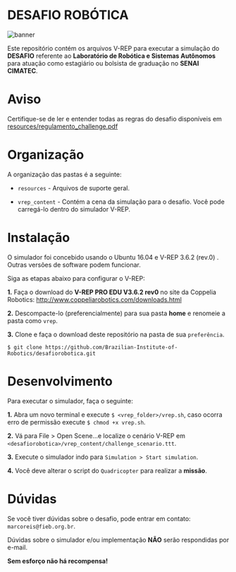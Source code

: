 # DESAFIO ROBÓTICA

![banner](https://github.com/Brazilian-Institute-of-Robotics/desafiorobotica/blob/vrep-2020/resources/banner.png)

Este repositório contém os arquivos V-REP para executar a simulação do **DESAFIO** referente ao **Laboratório de Robótica e Sistemas Autônomos** para atuação como estagiário ou bolsista de graduação no **SENAI CIMATEC**.

# Aviso

Certifique-se de ler e entender todas as regras do desafio disponíveis em [resources/regulamento_challenge.pdf](https://github.com/Brazilian-Institute-of-Robotics/desafiorobotica/blob/vrep-2020/resources/regulamento_challenge.pdf)

# Organização

A organização das pastas é a seguinte:

- `resources` - Arquivos de suporte geral.

- `vrep_content` - Contém a cena da simulação para o desafio. Você pode carregá-lo dentro do simulador V-REP.

# Instalação

O simulador foi concebido usando o Ubuntu 16.04 e V-REP 3.6.2 (rev.0) . Outras versões de software podem funcionar.

Siga as etapas abaixo para configurar o V-REP:

**1.** Faça o download do **V-REP PRO EDU V3.6.2 rev0** no site da Coppelia Robotics: http://www.coppeliarobotics.com/downloads.html

**2.** Descompacte-lo (preferencialmente) para sua pasta **home** e renomeie a pasta como `vrep`.

**3.** Clone e faça o download deste repositório na pasta de sua `preferência`.

```
$ git clone https://github.com/Brazilian-Institute-of-Robotics/desafiorobotica.git
``` 

# Desenvolvimento

Para executar o simulador, faça o seguinte:

**1.** Abra um novo terminal e execute `$ <vrep_folder>/vrep.sh`, caso ocorra erro de permissão execute `$ chmod +x vrep.sh`.

**2.** Vá para File > Open Scene...e localize o cenário V-REP em `<desafiorobotica>/vrep_content/challenge_scenario.ttt`.
  
**3.** Execute o simulador indo para `Simulation > Start simulation`.

**4.** Você deve alterar o script do `Quadricopter` para realizar a **missão**.

# Dúvidas

Se você tiver dúvidas sobre o desafio, pode entrar em contato: `marcoreis@fieb.org.br`.

Dúvidas sobre o simulador e/ou implementação **NÃO** serão respondidas por e-mail.


**Sem esforço não há recompensa!**
